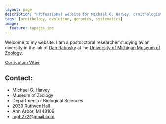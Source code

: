 ```yaml
---
layout: page
description: "Professional website for Michael G. Harvey, ornithologist and evolutionary biologist."
tags: [ornithology, evolution, genomics, systematics]
image:
  feature: tapajos.jpg
---
```


Welcome to my website. I am a postdoctoral researcher studying avian diversity in the lab of <a href="http://www-personal.umich.edu/~drabosky/Home.html" target="_blank">Dan Rabosky</a> at the <a href="http://www.lsa.umich.edu/ummz/" target="_blank">University of Michigan Museum of Zoology</a>.

<div markdown="0"><a href="http://mgharvey.github.io/docs/Harvey_CV_7.18.17.pdf" class="btn">Curriculum Vitae</a></div>

## Contact:

* Michael G. Harvey
* Museum of Zoology
* Department of Biological Sciences
* 2039 Ruthven Hall
* Ann Arbor, MI 48109
* <a href="mailto:mgh272@gmail.com" target="_blank">mgh272@gmail.com</a>
